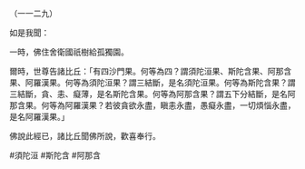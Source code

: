 （一一二九）

如是我聞：

一時，佛住舍衛國祇樹給孤獨園。

爾時，世尊告諸比丘：「有四沙門果。何等為四？謂須陀洹果、斯陀含果、阿那含果、阿羅漢果。何等為須陀洹果？謂三結斷，是名須陀洹果。何等為斯陀含果？謂三結斷，貪、恚、癡薄，是名斯陀含果。何等為阿那含果？謂五下分結斷，是名阿那含果。何等為阿羅漢果？若彼貪欲永盡，瞋恚永盡，愚癡永盡，一切煩惱永盡，是名阿羅漢果。」

佛說此經已，諸比丘聞佛所說，歡喜奉行。



#須陀洹
#斯陀含
#阿那含
